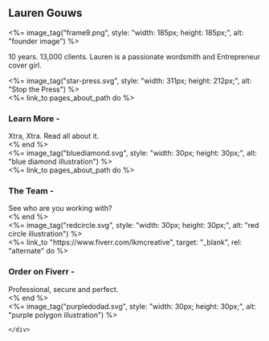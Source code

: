 <section id="" class="w-full">
  <div class="max-w-[85rem] w-full h-full mx-auto my-auto p-4">
    <div class="flex-col md:flex md:flex-row w-full justify-center md:justify-around">
      <!-- Founder image / intro -->
      <div class="flex-col justify-center items-center w-full md:w-1/2">
        <div class="w-80 mx-auto">
          <h2 class="text-3xl font-semibold w-full text-end py-4">
            Lauren Gouws
          </h2>
        </div>
        <div class="flex w-80 mx-auto">
          <div class="w-full">
            <%= image_tag("frame9.png", style: "width: 185px; height: 185px;", alt: "founder image") %>
          </div>
          <p class="w-48 ms-2">
            10 years. 13,000 clients. Lauren is a passionate wordsmith and Entrepreneur cover girl.
          </p>
        </div>
        <div class="flex justify-end -mt-8 w-80 mx-auto">
            <%= image_tag("star-press.svg", style: "width: 311px; height: 212px;", alt: "Stop the Press") %>
          </div>
      </div>
      <div class="flex flex-col justify-evenly items-start w-full md:w-1/2">
        <!-- link block for info / service-->
        <div class="ms-8 py-2">
          <div class="flex w-full">
            <%= link_to pages_about_path do %>
              <div class="flex flex-col border border-sky-400 rounded-s-lg rounded-e-lg px-6">
                <h3 class="text-xl font-medium">Learn More -</h3>
                <span class="ms-16 text-sky-700">Xtra, Xtra. Read all about it.</span>
              </div>
            <% end %>
            <div class="flex items-center ms-2 sm:ms-24">
              <%= image_tag("bluediamond.svg", style: "width: 30px; height: 30px;", alt: "blue diamond illustration") %>
            </div>
          </div>
        </div>
        <div class="ms-8 sm:ms-16 py-2">
          <div class="flex w-full">
            <%= link_to pages_about_path do %>
              <div class="flex flex-col border border-sky-400 rounded-s-lg rounded-e-lg px-6">
                <h3 class="text-xl font-medium">The Team -</h3>
                <span class="ms-16 sm:ms-24 text-sky-700">See who are you working with?</span>
              </div>
            <% end %>
            <div class="flex items-center ms-2 sm:ms-24">
              <%= image_tag("redcircle.svg", style: "width: 30px; height: 30px;", alt: "red circle illustration") %>
            </div>
          </div>
        </div>
        <div class="ms-8 sm:ms-24 py-2">
          <div class="flex w-full">
            <%= link_to "https://www.fiverr.com/lkmcreative", target: "_blank", rel: "alternate" do %>
              <div class="flex flex-col border border-sky-400 rounded-s-lg rounded-e-lg px-6">
                <h3 class="text-xl font-medium">Order on Fiverr -</h3>
                <span class="ms-16 sm:ms-32 text-sky-700">Professional, secure and perfect.</span>
              </div>
            <% end %>
            <div class="flex items-center ms-2 sm:ms-24">
              <%= image_tag("purpledodad.svg", style: "width: 30px; height: 30px;", alt: "purple polygon illustration") %>
            </div>
          </div>
        </div>
      </div>
      
    </div>
  </div>
</section>